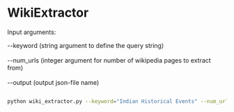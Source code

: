 # WikiExtractor

Input arguments:

  --keyword (string argument to define the query string) <br>  
  --num_urls (integer argument for number of wikipedia pages to extract from)<br>  
  --output (output json-file name)






```zsh

python wiki_extractor.py --keyword="Indian Historical Events" --num_urls=10 --output="out.json"

```
